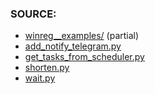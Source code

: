 ### SOURCE:
 * [winreg__examples/](https://github.com/gil9red/SimplePyScripts/tree/a1f234c88a434d15b4b9771f3818568d575beef5/winreg__examples) (partial)
 * [add_notify_telegram.py](https://github.com/gil9red/SimplePyScripts/blob/899d928b4a4de7360fe64a7a8c2b3b88bb57ef19/html_parsing/get_game_genres/third_party/add_notify_telegram.py)
 * [get_tasks_from_scheduler.py](https://github.com/gil9red/SimplePyScripts/blob/8b8fabb78bc9649913a44598f8bee4e4fb53ada7/winapi__windows__ctypes/get_tasks_from_scheduler.py)
 * [shorten.py](https://github.com/gil9red/SimplePyScripts/blob/cd5bf42742b2de4706a82aecb00e20ca0f043f8e/shorten.py)
 * [wait.py](https://github.com/gil9red/SimplePyScripts/blob/8fa9b9c23d10b5ee7ff0161da997b463f7a861bf/wait/wait.py)
